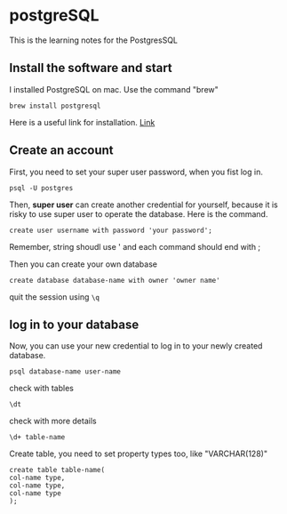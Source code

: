 # postgreSQL
This is the learning notes for the PostgresSQL

## Install the software and start
I installed PostgreSQL on mac. Use the command "brew"
```angular2html
brew install postgresql
```
Here is a useful link for installation. [Link](https://www.codementor.io/@engineerapart/getting-started-with-postgresql-on-mac-osx-are8jcopb#iii-getting-started)

## Create an account
First, you need to set your super user password, when you fist log in.
```
psql -U postgres
```

Then, **super user** can create another credential for yourself, because it is risky to use super user to operate the database. Here is the command.
```angular2html
create user username with password 'your password';
```
Remember, string shoudl use ' and each command should end with ;

Then you can create your own database
```angular2html
create database database-name with owner 'owner name'
```

quit the session using ``\q``

## log in to your database
Now, you can use your new credential to log in to your newly created database.
```angular2html
psql database-name user-name
```
check with tables
```angular2html
\dt
```
check with more details
```angular2html
\d+ table-name
```
Create table, you need to set property types too, like "VARCHAR(128)"
```angular2html
create table table-name(
col-name type,
col-name type,
col-name type
);
```

